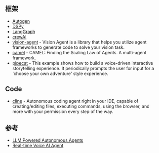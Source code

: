 ## 框架

- [Autogen](https://github.com/microsoft/autogen)
- [DSPy](https://github.com/stanfordnlp/dspy)
- [LangGraph](https://www.langchain.com/langgraph)
- [crewAI](https://github.com/crewAIInc/crewAI)
- [vision-agent](https://github.com/landing-ai/vision-agent) - Vision Agent is a library that helps you utilize agent frameworks to generate code to solve your vision task. 
- [camel](https://github.com/camel-ai/camel) - CAMEL: Finding the Scaling Law of Agents. A multi-agent framework.
- [pipecat](https://github.com/pipecat-ai/pipecat) - This example shows how to build a voice-driven interactive storytelling experience. It periodically prompts the user for input for a 'choose your own adventure' style experience. 

## Code

- [cline](https://github.com/cline/cline) - Autonomous coding agent right in your IDE, capable of creating/editing files, executing commands, using the browser, and more with your permission every step of the way.

## 参考

- [LLM Powered Autonomous Agents](https://lilianweng.github.io/posts/2023-06-23-agent/)
- [Real-time Voice AI Agent](https://github.com/CerebriumAI/examples/tree/master/18-realtime-voice-agent)
